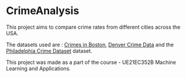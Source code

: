 # CrimeAnalysis

This project aims to compare crime rates from different cities across the USA.


The datasets used are : [Crimes in Boston]([https://www.kaggle.com/datasets/AnalyzeBoston/crimes-in-boston]), [Denver Crime Data]([https://www.kaggle.com/datasets/paultimothymooney/denver-crime-data]) and the [Philadelphia Crime Dataset]([https://www.kaggle.com/datasets/mchirico/philadelphiacrimedata]) dataset.

This project was made as a part of the course - UE21EC352B Machine Learning and Applications.
